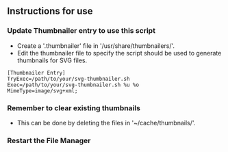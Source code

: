 ## Instructions for use

### Update Thumbnailer entry to use this script

* Create a '.thumbnailer' file in '/usr/share/thumbnailers/'.
* Edit the thumbnailer file to specify the script should be used to generate thumbnails for SVG files.

```
[Thumbnailer Entry]
TryExec=/path/to/your/svg-thumbnailer.sh
Exec=/path/to/your/svg-thumbnailer.sh %u %o
MimeType=image/svg+xml;
```

### Remember to clear existing thumbnails

* This can be done by deleting the files in '~/cache/thumbnails/'.

### Restart the File Manager
